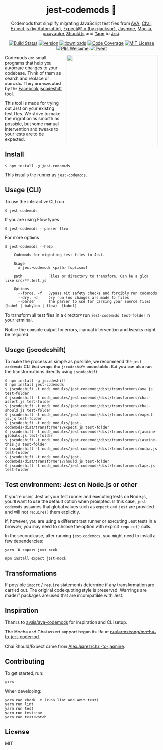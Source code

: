 <div align="center">
<h1> jest-codemods 👾</h1>

Codemods that simplify migrating JavaScript test files from
[AVA](https://github.com/avajs/ava),
[Chai](https://github.com/chaijs/chai),
[Expect.js (by Automattic)](https://github.com/Automattic/expect.js),
[Expect@1.x (by mjackson)](https://github.com/mjackson/expect),
[Jasmine](https://github.com/jasmine/jasmine),
[Mocha](https://github.com/mochajs/mocha),
[proxyquire](https://github.com/thlorenz/proxyquire),
[Should.js](https://github.com/tj/should.js/)
and [Tape](https://github.com/substack/tape)
to [Jest](https://facebook.github.io/jest/).

[![Build Status](https://travis-ci.org/skovhus/jest-codemods.svg?branch=master)](https://travis-ci.org/skovhus/jest-codemods)
[![version][version-badge]][package]
[![downloads](https://img.shields.io/npm/dm/jest-codemods.svg?style=flat-square)](http://npm-stat.com/charts.html?package=jest-codemods&from=2017-07-17)
[![Code Coverage](https://img.shields.io/codecov/c/github/skovhus/jest-codemods.svg?style=flat-square)](https://codecov.io/github/skovhus/jest-codemods)
[![MIT License](https://img.shields.io/npm/l/jest-codemods.svg?style=flat-square)](https://github.com/skovhus/jest-codemods/blob/master/LICENSE)
[![PRs Welcome](https://img.shields.io/badge/PRs-welcome-brightgreen.svg?style=flat-square)](http://makeapullrequest.com)
[![Tweet][twitter-badge]][twitter]

</div>

<img src="screenshot.gif" width="300" align="right" style="margin-bottom: 1em; margin-left: 1em">

Codemods are small programs that help you automate changes to your codebase.
Think of them as search and replace on steroids.
They are executed by the [Facebook jscodeshift](https://github.com/facebook/jscodeshift) tool.

This tool is made for trying out Jest on your existing test files.
We strive to make the migration as smooth as possible, but some manual intervention
and tweaks to your tests are to be expected.


## Install

```
$ npm install -g jest-codemods
```

This installs the runner as `jest-codemods`.


## Usage (CLI)


To use the interactive CLI run

	$ jest-codemods


If you are using Flow types

	$ jest-codemods --parser flow


For more options
```
$ jest-codemods --help

    Codemods for migrating test files to Jest.

    Usage
      $ jest-codemods <path> [options]

    path	        Files or directory to transform. Can be a glob like src/**.test.js

    Options
      --force, -f	Bypass Git safety checks and forcibly run codemods
      --dry, -d		Dry run (no changes are made to files)
      --parser		The parser to use for parsing your source files (babel | babylon | flow)  [babel]
```

To transform all test files in a directory run `jest-codemods test-folder` in your terminal.

Notice the console output for errors, manual intervention and tweaks might be required.


## Usage (jscodeshift)

To make the process as simple as possible, we recommend the `jest-codemods` CLI
that wraps the `jscodeshift` executable.
But you can also run the transformations directly using `jscodeshift`.

```
$ npm install -g jscodeshift
$ npm install jest-codemods
$ jscodeshift -t node_modules/jest-codemods/dist/transformers/ava.js test-folder
$ jscodeshift -t node_modules/jest-codemods/dist/transformers/chai-assert.js test-folder
$ jscodeshift -t node_modules/jest-codemods/dist/transformers/chai-should.js test-folder
$ jscodeshift -t node_modules/jest-codemods/dist/transformers/expect-js.js test-folder
$ jscodeshift -t node_modules/jest-codemods/dist/transformers/expect.js test-folder
$ jscodeshift -t node_modules/jest-codemods/dist/transformers/jasmine-globals.js test-folder
$ jscodeshift -t node_modules/jest-codemods/dist/transformers/jasmine-this.js test-folder
$ jscodeshift -t node_modules/jest-codemods/dist/transformers/mocha.js test-folder
$ jscodeshift -t node_modules/jest-codemods/dist/transformers/should.js test-folder
$ jscodeshift -t node_modules/jest-codemods/dist/transformers/tape.js test-folder
```

## Test environment: Jest on Node.js or other

If you're using Jest as your test runner and executing tests on Node.js, you'll want to use
the default option when prompted. In this case, `jest-codemods` assumes that global values
such as `expect` and `jest` are provided and will not `require()` them explicitly.

If, however, you are using a different test runner or executing Jest tests in a browser,
you may need to choose the option with explicit `require()` calls.

In the second case, after running `jest-codemods`, you might need to install a few dependencies:

    yarn -D expect jest-mock

    npm install expect jest-mock


## Transformations

If possible `import` / `require` statements determine if any transformation are carried out.
The original code quoting style is preserved.
Warnings are made if packages are used that are incompatible with Jest.


## Inspiration

Thanks to [avajs/ava-codemods](https://github.com/avajs/ava-codemods) for inspiration and CLI setup.

The Mocha and Chai assert support began its life at [paularmstrong/mocha-to-jest-codemod](https://github.com/paularmstrong/mocha-to-jest-codemod).

Chai Should/Expect came from [AlexJuarez/chai-to-jasmine](https://github.com/AlexJuarez/chai-to-jasmine).


## Contributing

To get started, run:

	yarn

When developing:

	yarn run check  # (runs lint and unit test)
	yarn run lint
	yarn run test
	yarn run test:cov
	yarn run test:watch


## License

MIT

[version-badge]: https://img.shields.io/npm/v/jest-codemods.svg?style=flat-square
[package]: https://www.npmjs.com/package/jest-codemods
[twitter]: https://twitter.com/intent/tweet?text=Check%20out%20jest-codemods!%20https://github.com/skovhus/jest-codemods%20%F0%9F%91%8D
[twitter-badge]: https://img.shields.io/twitter/url/https/github.com/skovhus/jest-codemods.svg?style=social
